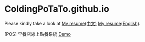 # ColdingPoTaTo.github.io

Please kindly take a look at [My resume(中文)](https://coldingpotato.github.io/resume.html) [My resume(English)](https://coldingpotato.github.io/resume_en.html).

[POS] 早餐店線上點餐系統 [Demo](https://coldingpotato.github.io/onlineOrder/)
